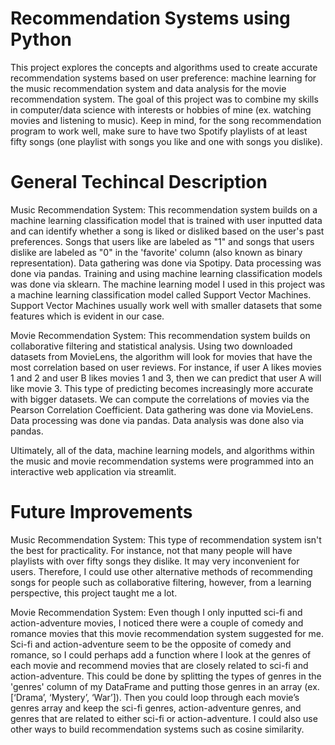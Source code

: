 # Recommendation Systems using Python
This project explores the concepts and algorithms used to create accurate recommendation systems based on user preference: machine learning for the music recommendation system and data analysis for the movie recommendation system. The goal of this project was to combine my skills in computer/data science with interests or hobbies of mine (ex. watching movies and listening to music). Keep in mind, for the song recommendation program to work well, make sure to have two Spotify playlists of at least fifty songs (one playlist with songs you like and one with songs you dislike).

# General Techincal Description
Music Recommendation System: 
This recommendation system builds on a machine learning classification model that is trained with user inputted data and can identify whether a song is liked or disliked based on the user's past preferences. Songs that users like are labeled as "1" and songs that users dislike are labeled as "0" in the 'favorite' column (also known as binary representation). Data gathering was done via Spotipy. Data processing was done via pandas. Training and using machine learning classification models was done via sklearn. The machine learning model I used in this project was a machine learning classification model called Support Vector Machines. Support Vector Machines usually work well with smaller datasets that some features which is evident in our case. 

Movie Recommendation System: 
This recommendation system builds on collaborative filtering and statistical analysis. Using two downloaded datasets from MovieLens, the algorithm will look for movies that have the most correlation based on user reviews. For instance, if user A likes movies 1 and 2 and user B likes movies 1 and 3, then we can predict that user A will like movie 3. This type of predicting becomes increasingly more accurate with bigger datasets. We can compute the correlations of movies via the Pearson Correlation Coefficient. Data gathering was done via MovieLens. Data processing was done via pandas. Data analysis was done also via pandas.

Ultimately, all of the data, machine learning models, and algorithms within the music and movie recommendation systems were programmed into an interactive web application via streamlit. 

# Future Improvements
Music Recommendation System: 
This type of recommendation system isn't the best for practicality. For instance, not that many people will have playlists with over fifty songs they dislike. It may very inconvenient for users. Therefore, I could use other alternative methods of recommending songs for people such as collaborative filtering, however, from a learning perspective, this project taught me a lot. 

Movie Recommendation System: 
Even though I only inputted sci-fi and action-adventure movies, I noticed there were a couple of comedy and romance movies that this movie recommendation system suggested for me. Sci-fi and action-adventure seem to be the opposite of comedy and romance, so I could perhaps add a function where I look at the genres of each movie and recommend movies that are closely related to sci-fi and action-adventure. This could be done by splitting the types of genres in the 'genres' column of my DataFrame and putting those genres in an array (ex. [‘Drama’, ‘Mystery’, ‘War’]). Then you could loop through each movie’s genres array and keep the sci-fi genres, action-adventure genres, and genres that are related to either sci-fi or action-adventure. I could also use other ways to build recommendation systems such as cosine similarity. 
